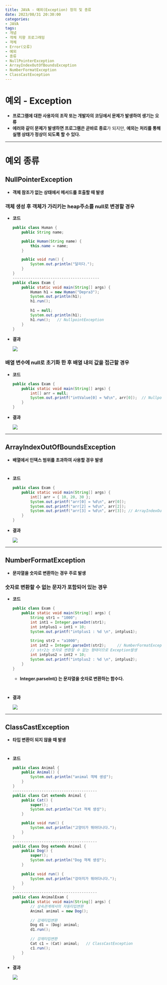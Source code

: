 ```yaml
---
title: JAVA - 예외(Exception) 정의 및 종류
date: 2023/08/31 20:30:00
categories:
- JAVA
tags:
- 개념
- 객체 지향 프로그래밍
- 객체
- Error(오류)
- 예외
- 종류
- NullPointerException
- ArrayIndexOutOfBoundsException
- NumberFormatException
- ClassCastException
---
```



# 

# **예외 - Exception**

- **프로그램에 대한 사용자의 조작 또는 개발자의 코딩에서 문제가 발생하여 생기는 오류**
- **에러와 같이 문제가 발생하면 프로그램은 곧바로 종료**가 되지만, **예외는 처리를 통해 실행 상태가 정상이 되도록 할 수 있다.**
---
# **예외 종류**

## **NullPointerException**

- **객체 참조가 없는 상태에서 메서드를 호출할 때 발생**

### 객체 생성 후 객체가 가리키는 heap주소를 null로 변경할 경우

- **코드**
    
    ```java
    public class Human {
    	public String name;
    
    	public Human(String name) {
    		this.name = name;
    	}
    
    	public void run() {
    		System.out.println("달리다.");
    	}
    }
    ---------------------------------------
    public class Exam {
    	public static void main(String[] args) {
    		Human h1 = new Human("Depra3");
    		System.out.println(h1);
    		h1.run();
    		
    		h1 = null;
    		System.out.println(h1);
    		h1.run();	// NullpointException
    	}
    }
    ```
    
- **결과**
    
    ![](/Images/2023/08/JAVA-예외(Exception)_정의_및_종류/Untitled.png)
    

### 배열 변수에 null로 초기화 한 후 배열 내의 값을 접근할 경우

- **코드**
    
    ```java
    public class Exam {
    	public static void main(String[] args) {
    		int[] arr = null;
    		System.out.printf("intValue[0] = %d\n", arr[0]);  // NullpointException
    	}
    }
    ```
    
- **결과**
    
    ![](/Images/2023/08/JAVA-예외(Exception)_정의_및_종류/Untitled%201.png)
    
---
## **ArrayIndexOutOfBoundsException**

- **배열에서 인덱스 범위를 초과하여 사용할 경우 발생**
#
- **코드**
    
    ```java
    public class Exam {
    	public static void main(String[] args) {
    		int[] arr = { 10, 20, 30 };
    		System.out.printf("arr[0] = %d\n", arr[0]);
    		System.out.printf("arr[2] = %d\n", arr[2]);
    		System.out.printf("arr[3] = %d\n", arr[3]); // ArrayIndexOutOfBoundsException
    	}
    }
    ```
    
- **결과**
    
    ![](/Images/2023/08/JAVA-예외(Exception)_정의_및_종류/Untitled%202.png)
    
---
## **NumberFormatException**

- **문자열을 숫자로 변환하는 경우 주로 발생**

### 숫자로 변환할 수 없는 문자가 포함되어 있는 경우

- **코드**
    
    ```java
    public class Exam {
    	public static void main(String[] args) {
    		String str1 = "1000";
    		int int1 = Integer.parseInt(str1);
    		int intplus1 = int1 + 10;
    		System.out.printf("intplus1 : %d \n", intplus1);
    		
    		String str2 = "a1000";
    		int int2 = Integer.parseInt(str2);     // NumberFormatException
    		// str2는 숫자로 변환할 수 없는 형태이므로 Exception발생
    		int intplus2 = int2 + 10;
    		System.out.printf("intplus2 : %d \n", intplus2);
    	}
    }
    ```
    
    - **Integer.parseInt() 는 문자열을 숫자로 변환하는 함수다.**
#    
- **결과**
    
    ![](/Images/2023/08/JAVA-예외(Exception)_정의_및_종류/Untitled%203.png)
    
---
## **ClassCastException**

- **타입 변환이 되지 않을 때 발생**
#
- **코드**
    
    ```java
    public class Animal {
    	public Animal() {
    		System.out.println("animal 객체 생성");
    	}
    }
    --------------------------------------
    public class Cat extends Animal {
    	public Cat() {
    		super();
    		System.out.println("Cat 객체 생성");
    	}
    
    	public void run() {
    		System.out.println("고양이가 뛰어다니다.");
    	}
    }
    --------------------------------------
    public class Dog extends Animal {
    	public Dog() {
    		super();
    		System.out.println("Dog 객체 생성");
    	}
    	
    	public void run() {
    		System.out.println("강아지가 뛰어다니다.");
    	}
    }
    --------------------------------------
    public class AnimalExam {
    	public static void main(String[] args) {
    		// 상속관계에서의 자동타입변환
    		Animal animal = new Dog();
    		
    		// 강제타입변환
    		Dog d1 = (Dog) animal;
    		d1.run();
    		
    		// 강제타입변환
    		Cat c1 = (Cat) animal;   // ClassCastException
    		c1.run();
    	}
    }
    ```
    
- **결과**
    
    ![](/Images/2023/08/JAVA-예외(Exception)_정의_및_종류/Untitled%204.png)